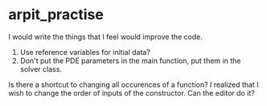 # arpit_practise
 
I would write the things that I feel would improve the code.

1) Use reference variables for initial data?
2) Don't put the PDE parameters in the main function, put them in the solver class.

Is there a shortcut to changing all occurences of a function? I realized that I wish to change the order of inputs of the constructor. Can the editor do it?